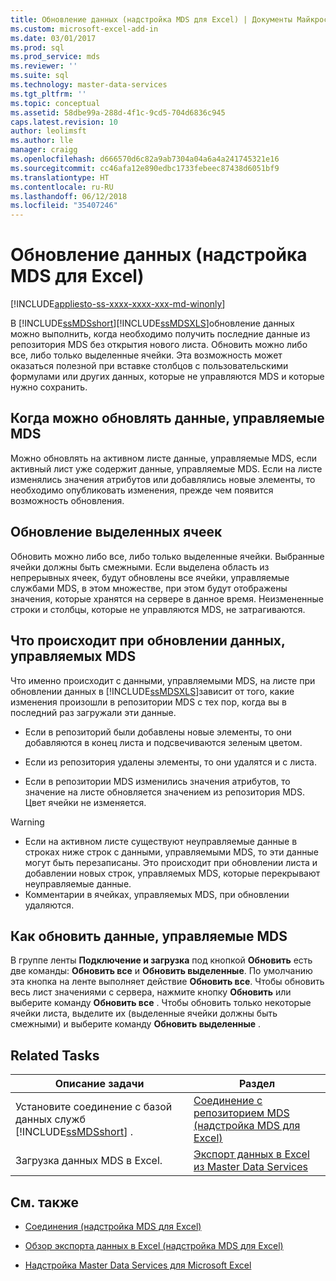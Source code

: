```yaml
---
title: Обновление данных (надстройка MDS для Excel) | Документы Майкрософт
ms.custom: microsoft-excel-add-in
ms.date: 03/01/2017
ms.prod: sql
ms.prod_service: mds
ms.reviewer: ''
ms.suite: sql
ms.technology: master-data-services
ms.tgt_pltfrm: ''
ms.topic: conceptual
ms.assetid: 58dbe99a-288d-4f1c-9cd5-704d6836c945
caps.latest.revision: 10
author: leolimsft
ms.author: lle
manager: craigg
ms.openlocfilehash: d666570d6c82a9ab7304a04a6a4a241745321e16
ms.sourcegitcommit: cc46afa12e890edbc1733febeec87438d6051bf9
ms.translationtype: HT
ms.contentlocale: ru-RU
ms.lasthandoff: 06/12/2018
ms.locfileid: "35407246"
---
```

# <a name="refreshing-data-mds-add-in-for-excel"></a>Обновление данных (надстройка MDS для Excel)

[!INCLUDE[appliesto-ss-xxxx-xxxx-xxx-md-winonly](../../includes/appliesto-ss-xxxx-xxxx-xxx-md-winonly.md)]

  В [!INCLUDE[ssMDSshort](../../includes/ssmdsshort-md.md)][!INCLUDE[ssMDSXLS](../../includes/ssmdsxls-md.md)]обновление данных можно выполнить, когда необходимо получить последние данные из репозитория MDS без открытия нового листа. Обновить можно либо все, либо только выделенные ячейки. Эта возможность может оказаться полезной при вставке столбцов с пользовательскими формулами или других данных, которые не управляются MDS и которые нужно сохранить.  
  
## <a name="when-you-can-refresh-mds-managed-data"></a>Когда можно обновлять данные, управляемые MDS  
 Можно обновлять на активном листе данные, управляемые MDS, если активный лист уже содержит данные, управляемые MDS. Если на листе изменялись значения атрибутов или добавлялись новые элементы, то необходимо опубликовать изменения, прежде чем появится возможность обновления.  
  
## <a name="refreshing-a-selection"></a>Обновление выделенных ячеек  
 Обновить можно либо все, либо только выделенные ячейки. Выбранные ячейки должны быть смежными. Если выделена область из непрерывных ячеек, будут обновлены все ячейки, управляемые службами MDS, в этом множестве, при этом будут отображены значения, которые хранятся на сервере в данное время. Неизмененные строки и столбцы, которые не управляются MDS, не затрагиваются.  
  
## <a name="what-happens-when-you-refresh-mds-managed-data"></a>Что происходит при обновлении данных, управляемых MDS  
 Что именно происходит с данными, управляемыми MDS, на листе при обновлении данных в [!INCLUDE[ssMDSXLS](../../includes/ssmdsxls-md.md)]зависит от того, какие изменения произошли в репозитории MDS с тех пор, когда вы в последний раз загружали эти данные.  
  
-   Если в репозиторий были добавлены новые элементы, то они добавляются в конец листа и подсвечиваются зеленым цветом.  
  
-   Если из репозитория удалены элементы, то они удалятся и с листа.  
  
-   Если в репозитории MDS изменились значения атрибутов, то значение на листе обновляется значением из репозитория MDS. Цвет ячейки не изменяется.  
  
> [!WARNING]  
>  -   Если на активном листе существуют неуправляемые данные в строках ниже строк с данными, управляемыми MDS, то эти данные могут быть перезаписаны. Это происходит при обновлении листа и добавлении новых строк, управляемых MDS, которые перекрывают неуправляемые данные.  
> -   Комментарии в ячейках, управляемых MDS, при обновлении удаляются.  
  
## <a name="how-to-refresh-mds-managed-data"></a>Как обновить данные, управляемые MDS  
 В группе ленты **Подключение и загрузка** под кнопкой **Обновить** есть две команды: **Обновить все** и **Обновить выделенные**. По умолчанию эта кнопка на ленте выполняет действие **Обновить все**. Чтобы обновить весь лист значениями с сервера, нажмите кнопку **Обновить** или выберите команду **Обновить все** . Чтобы обновить только некоторые ячейки листа, выделите их (выделенные ячейки должны быть смежными) и выберите команду **Обновить выделенные** .  
  
## <a name="related-tasks"></a>Related Tasks  
  
|Описание задачи|Раздел|  
|----------------------|-----------|  
|Установите соединение с базой данных служб [!INCLUDE[ssMDSshort](../../includes/ssmdsshort-md.md)] .|[Соединение с репозиторием MDS (надстройка MDS для Excel)](../../master-data-services/microsoft-excel-add-in/connect-to-an-mds-repository-mds-add-in-for-excel.md)|  
|Загрузка данных MDS в Excel.|[Экспорт данных в Excel из Master Data Services](../../master-data-services/microsoft-excel-add-in/export-data-to-excel-from-master-data-services.md)|  
  
## <a name="related-content"></a>См. также  
  
-   [Соединения (надстройка MDS для Excel)](../../master-data-services/microsoft-excel-add-in/connections-mds-add-in-for-excel.md)  
  
-   [Обзор экспорта данных в Excel (надстройка MDS для Excel)](../../master-data-services/microsoft-excel-add-in/overview-exporting-data-to-excel-mds-add-in-for-excel.md)  
  
-   [Надстройка Master Data Services для Microsoft Excel](../../master-data-services/microsoft-excel-add-in/master-data-services-add-in-for-microsoft-excel.md)  
  
  

